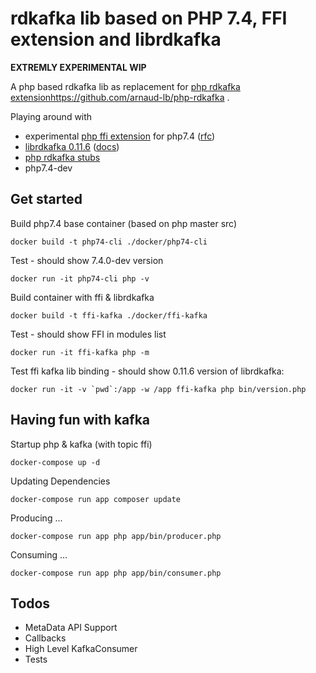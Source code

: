 # rdkafka lib based on PHP 7.4, FFI extension and librdkafka

__EXTREMLY EXPERIMENTAL WIP__

A php based rdkafka lib as replacement for [php rdkafka extension]()https://github.com/arnaud-lb/php-rdkafka .

Playing around with

* experimental [php ffi extension](https://github.com/dstogov/php-ffi) for php7.4 ([rfc](https://wiki.php.net/rfc/ffi))
* [librdkafka 0.11.6](https://github.com/edenhill/librdkafka) ([docs](https://docs.confluent.io/current/clients/librdkafka/rdkafka_8h.html))
* [php rdkafka stubs](https://github.com/kwn/php-rdkafka-stubs)
* php7.4-dev

## Get started

Build php7.4 base container (based on php master src)

    docker build -t php74-cli ./docker/php74-cli

Test - should show 7.4.0-dev version

    docker run -it php74-cli php -v

Build container with ffi & librdkafka

    docker build -t ffi-kafka ./docker/ffi-kafka

Test - should show FFI in modules list

    docker run -it ffi-kafka php -m

Test ffi kafka lib binding - should show 0.11.6 version of librdkafka:

    docker run -it -v `pwd`:/app -w /app ffi-kafka php bin/version.php

## Having fun with kafka

Startup php & kafka (with topic ffi)

    docker-compose up -d

Updating Dependencies

    docker-compose run app composer update

Producing ...

    docker-compose run app php app/bin/producer.php

Consuming ...

    docker-compose run app php app/bin/consumer.php

## Todos

* MetaData API Support
* Callbacks
* High Level KafkaConsumer
* Tests







